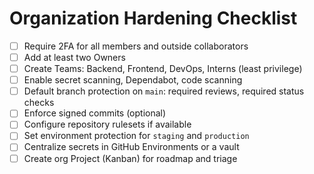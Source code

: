 # Organization Hardening Checklist

- [ ] Require 2FA for all members and outside collaborators
- [ ] Add at least two Owners
- [ ] Create Teams: Backend, Frontend, DevOps, Interns (least privilege)
- [ ] Enable secret scanning, Dependabot, code scanning
- [ ] Default branch protection on `main`: required reviews, required status checks
- [ ] Enforce signed commits (optional)
- [ ] Configure repository rulesets if available
- [ ] Set environment protection for `staging` and `production`
- [ ] Centralize secrets in GitHub Environments or a vault
- [ ] Create org Project (Kanban) for roadmap and triage
